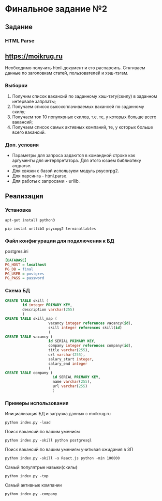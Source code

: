 # Финальное задание №2

## Задание
### HTML Parse
https://moikrug.ru
-
Необходимо получить html-документ и его распарсить. Стягиваем данные по заголовкам статей, пользователей и хэш-тэгам.
###  Выборки
 1. Получим список вакансий по заданному хэш-тэгу(скилу) в заданном интервале запрлаты;
 2. Получаем список высокоплачиваемых вакансей по заданному скилу;
 3. Получаем топ 10 популярных скилов, т.е. те, у которых больше всего вакансий;
 4. Получаем список самых активных компаний, те, у которых больше всего вакансий.
 
### Доп. условия
- Параметры для запроса задаются в командной строке как аргументы для интерпретатора. Для этого юзаем библиотеку argparse. 
- Для связки с базой используем модуль psycorpg2. 
- Для парсинга - html.parse. 
- Для работы с запросами - urllib.

## Реализация
### Установка
```apt-get install python3```

```pip instal urllib3 psycopg2 terminaltables```
### Файл конфигурации для подключения к БД
postgres.ini
```ini
[DATABASE]
PG_HOST = localhost
PG_DB = final
PG_USER = postgres
PG_PASS = password
```
### Схема БД
```sql
CREATE TABLE skill (
        id integer PRIMARY KEY,
        description varchar(255)
        ) 
CREATE TABLE skill_map (
                    vacancy integer references vacancy(id),
                    skill integer references skill(id)
                    ) 
CREATE TABLE vacancy (
                    id SERIAL PRIMARY KEY,
                    company integer references company(id),
                    title varchar(255),
                    url varchar(255),
                    salary_start integer,
                    salary_end integer
                    ) 
CREATE TABLE company (
                      id SERIAL PRIMARY KEY,
                      name varchar(255),
                      url varchar(255)
                      ) 
```
### Примеры использования
Инициализация БД и загрузка данных с moikrug.ru
```commandline
python index.py -load
```
Поиск вакансий по вашим умениям
```commandline
python index.py -skill python postgresql
```
Поиск вакансий по вашим умениям учитывая ожидания в ЗП
```commandline
python index.py -skill -s React.js python -min 100000 
```
Самый популятрые навыки(скилы)
```commandline
python index.py -top
```
Самый активные компании
```commandline
python index.py -company
```